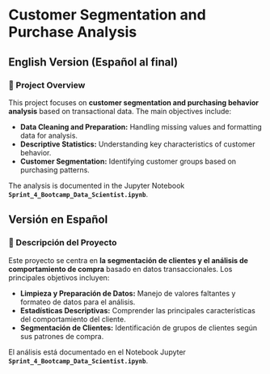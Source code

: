 # Customer Segmentation and Purchase Analysis

## English Version (Español al final)

### 📝 Project Overview
This project focuses on **customer segmentation and purchasing behavior analysis** based on transactional data. The main objectives include:

- **Data Cleaning and Preparation:** Handling missing values and formatting data for analysis.
- **Descriptive Statistics:** Understanding key characteristics of customer behavior.
- **Customer Segmentation:** Identifying customer groups based on purchasing patterns.

The analysis is documented in the Jupyter Notebook **`Sprint_4_Bootcamp_Data_Scientist.ipynb`**.

## Versión en Español

### 📝 Descripción del Proyecto
Este proyecto se centra en **la segmentación de clientes y el análisis de comportamiento de compra** basado en datos transaccionales. Los principales objetivos incluyen:

- **Limpieza y Preparación de Datos:** Manejo de valores faltantes y formateo de datos para el análisis.
- **Estadísticas Descriptivas:** Comprender las principales características del comportamiento del cliente.
- **Segmentación de Clientes:** Identificación de grupos de clientes según sus patrones de compra.

El análisis está documentado en el Notebook Jupyter **`Sprint_4_Bootcamp_Data_Scientist.ipynb`**.
